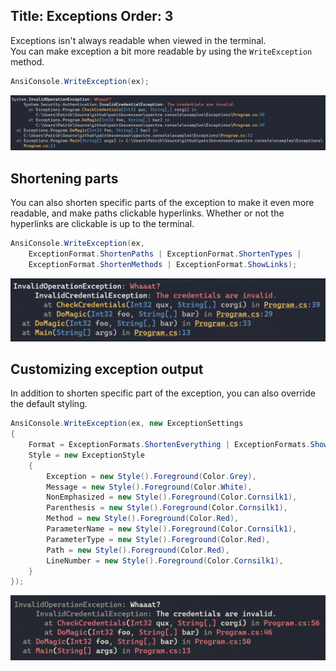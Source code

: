 Title: Exceptions
Order: 3
---

Exceptions isn't always readable when viewed in the terminal.  
You can make exception a bit more readable by using the `WriteException` method.

```csharp
AnsiConsole.WriteException(ex);
```

<img src="assets/images/exception.png" style="max-width: 100%;">

## Shortening parts

You can also shorten specific parts of the exception to make it even
more readable, and make paths clickable hyperlinks. Whether or not
the hyperlinks are clickable is up to the terminal. 

```csharp
AnsiConsole.WriteException(ex, 
    ExceptionFormat.ShortenPaths | ExceptionFormat.ShortenTypes |
    ExceptionFormat.ShortenMethods | ExceptionFormat.ShowLinks);
```

<img src="assets/images/compact_exception.png" style="max-width: 100%;">

## Customizing exception output

In addition to shorten specific part of the exception, you can 
also override the default styling.

```csharp
AnsiConsole.WriteException(ex, new ExceptionSettings
{
    Format = ExceptionFormats.ShortenEverything | ExceptionFormats.ShowLinks,
    Style = new ExceptionStyle
    {
        Exception = new Style().Foreground(Color.Grey),
        Message = new Style().Foreground(Color.White),
        NonEmphasized = new Style().Foreground(Color.Cornsilk1),
        Parenthesis = new Style().Foreground(Color.Cornsilk1),
        Method = new Style().Foreground(Color.Red),
        ParameterName = new Style().Foreground(Color.Cornsilk1),
        ParameterType = new Style().Foreground(Color.Red),
        Path = new Style().Foreground(Color.Red),
        LineNumber = new Style().Foreground(Color.Cornsilk1),
    }
});
```

<img src="assets/images/custom_exception.png" style="max-width: 100%;">
